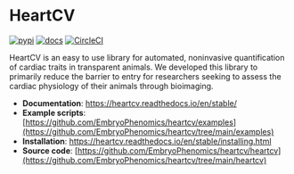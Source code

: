 # HeartCV

[![pypi](https://img.shields.io/pypi/v/heartcv.svg)](https://pypi.org/project/heartcv/) [![docs](https://readthedocs.org/projects/heartcv/badge/?version=latest)](https://heartcv.readthedocs.io/en/latest/) [![CircleCI](https://circleci.com/gh/EmbryoPhenomics/heartcv.svg?style=shield&circle-token=32e472d51251a951959dee2b3ed7d7eb3c1c585d)](https://app.circleci.com/pipelines/github/EmbryoPhenomics)

HeartCV is an easy to use library for automated, noninvasive quantification of cardiac traits in transparent animals. We developed this library to primarily reduce the barrier to entry for researchers seeking to assess the cardiac physiology of their animals through bioimaging. 

* **Documentation**: https://heartcv.readthedocs.io/en/stable/
* **Example scripts**: [https://github.com/EmbryoPhenomics/heartcv/examples](https://github.com/EmbryoPhenomics/heartcv/tree/main/examples)
* **Installation**: https://heartcv.readthedocs.io/en/stable/installing.html
* **Source code**: [https://github.com/EmbryoPhenomics/heartcv/heartcv](https://github.com/EmbryoPhenomics/heartcv/tree/main/heartcv)


